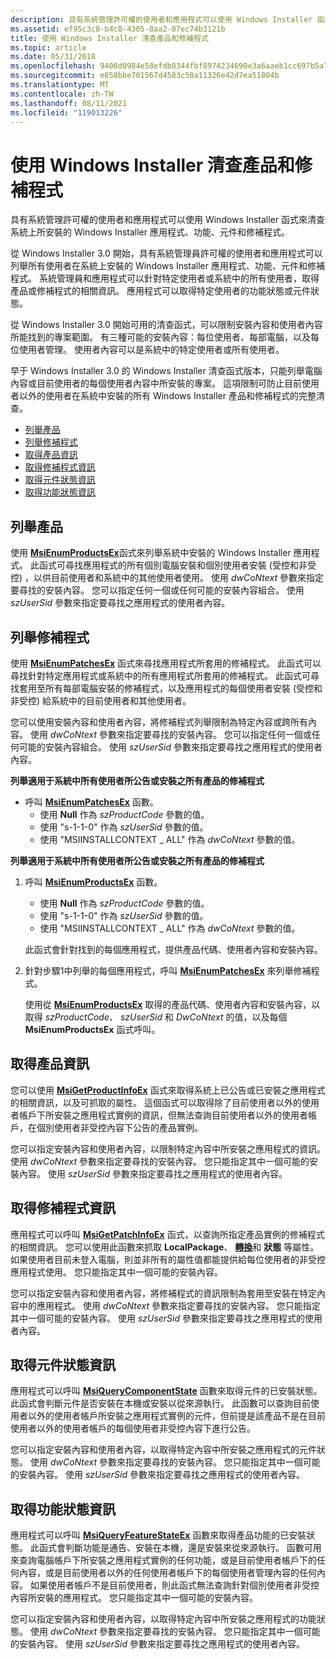 ```yaml
---
description: 具有系統管理許可權的使用者和應用程式可以使用 Windows Installer 函式來清查系統上所安裝的 Windows Installer 應用程式、功能、元件和修補程式。從 Windows Installer&\# 160; 3.0 開始，具有系統管理員許可權的使用者和應用程式可以列舉所有使用者在系統上安裝的 Windows Installer 應用程式、功能、元件和修補程式。 系統管理員和應用程式可以針對特定使用者或系統中的所有使用者，取得產品或修補程式的相關資訊。 應用程式可以取得特定使用者的功能狀態或元件狀態。從 Windows Installer 開始可用的清查功能&\# 160; 3.0 可以限制安裝內容和使用者內容所能找到的專案範圍。 有三種可能的安裝內容：每位使用者、每部電腦，以及每位使用者管理。 使用者內容可以是系統中的特定使用者或所有使用者。 早于 Windows Installer&160 的 Windows Installer 清查函式版本，只能 \# 列舉電腦內容中的系統上所安裝的專案，或目前使用者的每個使用者內容中所安裝的專案。 這項限制可防止目前使用者以外的使用者在系統中安裝的所有 Windows Installer 產品和修補程式的完整清查。列舉 ProductsEnumerating PatchesObtaining 產品 InformationObtaining 修補程式 InformationObtaining 元件狀態 InformationObtaining 功能狀態資訊
ms.assetid: ef95c3c8-b4c8-4305-8aa2-07ec74b3121b
title: 使用 Windows Installer 清查產品和修補程式
ms.topic: article
ms.date: 05/31/2018
ms.openlocfilehash: 9406d0984e58efdb8344fbf8974234690e3a6aaeb1cc697b5a76e6af940554e5
ms.sourcegitcommit: e858bbe701567d4583c50a11326e42d7ea51804b
ms.translationtype: MT
ms.contentlocale: zh-TW
ms.lasthandoff: 08/11/2021
ms.locfileid: "119013226"
---
```

# <a name="using-windows-installer-to-inventory-products-and-patches"></a>使用 Windows Installer 清查產品和修補程式

具有系統管理許可權的使用者和應用程式可以使用 Windows Installer 函式來清查系統上所安裝的 Windows Installer 應用程式、功能、元件和修補程式。

從 Windows Installer 3.0 開始，具有系統管理員許可權的使用者和應用程式可以列舉所有使用者在系統上安裝的 Windows Installer 應用程式、功能、元件和修補程式。 系統管理員和應用程式可以針對特定使用者或系統中的所有使用者，取得產品或修補程式的相關資訊。 應用程式可以取得特定使用者的功能狀態或元件狀態。

從 Windows Installer 3.0 開始可用的清查函式，可以限制安裝內容和使用者內容所能找到的專案範圍。 有三種可能的安裝內容：每位使用者、每部電腦，以及每位使用者管理。 使用者內容可以是系統中的特定使用者或所有使用者。

早于 Windows Installer 3.0 的 Windows Installer 清查函式版本，只能列舉電腦內容或目前使用者的每個使用者內容中所安裝的專案。 這項限制可防止目前使用者以外的使用者在系統中安裝的所有 Windows Installer 產品和修補程式的完整清查。

-   [列舉產品](#enumerating-products)
-   [列舉修補程式](#enumerating-patches)
-   [取得產品資訊](#obtaining-product-information)
-   [取得修補程式資訊](#obtaining-patch-information)
-   [取得元件狀態資訊](#obtaining-component-state-information)
-   [取得功能狀態資訊](#obtaining-feature-state-information)

## <a name="enumerating-products"></a>列舉產品

使用 [**MsiEnumProductsEx**](/windows/desktop/api/Msi/nf-msi-msienumproductsexa)函式來列舉系統中安裝的 Windows Installer 應用程式。 此函式可尋找應用程式的所有個別電腦安裝和個別使用者安裝 (受控和非受控) ，以供目前使用者和系統中的其他使用者使用。 使用 *dwCoNtext* 參數來指定要尋找的安裝內容。 您可以指定任何一個或任何可能的安裝內容組合。 使用 *szUserSid* 參數來指定要尋找之應用程式的使用者內容。

## <a name="enumerating-patches"></a>列舉修補程式

使用 [**MsiEnumPatchesEx**](/windows/desktop/api/Msi/nf-msi-msienumpatchesexa) 函式來尋找應用程式所套用的修補程式。 此函式可以尋找針對特定應用程式或系統中的所有應用程式所套用的修補程式。 此函式可尋找套用至所有每部電腦安裝的修補程式，以及應用程式的每個使用者安裝 (受控和非受控) 給系統中的目前使用者和其他使用者。

您可以使用安裝內容和使用者內容，將修補程式列舉限制為特定內容或跨所有內容。 使用 *dwCoNtext* 參數來指定要尋找的安裝內容。 您可以指定任何一個或任何可能的安裝內容組合。 使用 *szUserSid* 參數來指定要尋找之應用程式的使用者內容。

**列舉適用于系統中所有使用者所公告或安裝之所有產品的修補程式**

-   呼叫 [**MsiEnumPatchesEx**](/windows/desktop/api/Msi/nf-msi-msienumpatchesexa) 函數。
    -   使用 **Null** 作為 *szProductCode* 參數的值。
    -   使用 "s-1-1-0" 作為 *szUserSid* 參數的值。
    -   使用 "MSIINSTALLCONTEXT \_ ALL" 作為 *dwCoNtext* 參數的值。

**列舉適用于系統中所有使用者所公告或安裝之所有產品的修補程式**

1.  呼叫 [**MsiEnumProductsEx**](/windows/desktop/api/Msi/nf-msi-msienumproductsexa) 函數。

    -   使用 **Null** 作為 *szProductCode* 參數的值。
    -   使用 "s-1-1-0" 作為 *szUserSid* 參數的值。
    -   使用 "MSIINSTALLCONTEXT \_ ALL" 作為 *dwCoNtext* 參數的值。

    此函式會針對找到的每個應用程式，提供產品代碼、使用者內容和安裝內容。

2.  針對步驟1中列舉的每個應用程式，呼叫 [**MsiEnumPatchesEx**](/windows/desktop/api/Msi/nf-msi-msienumpatchesexa) 來列舉修補程式。

    使用從 [**MsiEnumProductsEx**](/windows/desktop/api/Msi/nf-msi-msienumproductsexa) 取得的產品代碼、使用者內容和安裝內容，以取得 *szProductCode*、 *szUserSid* 和 *DwCoNtext* 的值，以及每個 **MsiEnumProductsEx** 函式呼叫。

## <a name="obtaining-product-information"></a>取得產品資訊

您可以使用 [**MsiGetProductInfoEx**](/windows/desktop/api/Msi/nf-msi-msigetproductinfoexa) 函式來取得系統上已公告或已安裝之應用程式的相關資訊，以及可抓取的屬性。 這個函式可以取得除了目前使用者以外的使用者帳戶下所安裝之應用程式實例的資訊，但無法查詢目前使用者以外的使用者帳戶，在個別使用者非受控內容下公告的產品實例。

您可以指定安裝內容和使用者內容，以限制特定內容中所安裝之應用程式的資訊。 使用 *dwCoNtext* 參數來指定要尋找的安裝內容。 您只能指定其中一個可能的安裝內容。 使用 *szUserSid* 參數來指定要尋找之應用程式的使用者內容。

## <a name="obtaining-patch-information"></a>取得修補程式資訊

應用程式可以呼叫 [**MsiGetPatchInfoEx**](/windows/desktop/api/Msi/nf-msi-msigetpatchinfoexa) 函式，以查詢所指定產品實例的修補程式的相關資訊。 您可以使用此函數來抓取 **LocalPackage**、 [**轉換**](transforms.md)和 **狀態** 等屬性。 如果使用者目前未登入電腦，則並非所有的屬性值都能提供給每位使用者的非受控應用程式使用。 您只能指定其中一個可能的安裝內容。

您可以指定安裝內容和使用者內容，將修補程式的資訊限制為套用至安裝在特定內容中的應用程式。 使用 *dwCoNtext* 參數來指定要尋找的安裝內容。 您只能指定其中一個可能的安裝內容。 使用 *szUserSid* 參數來指定要尋找之應用程式的使用者內容。

## <a name="obtaining-component-state-information"></a>取得元件狀態資訊

應用程式可以呼叫 [**MsiQueryComponentState**](/windows/desktop/api/Msi/nf-msi-msiquerycomponentstatea) 函數來取得元件的已安裝狀態。 此函式會判斷元件是否安裝在本機或安裝以從來源執行。 此函數可以查詢目前使用者以外的使用者帳戶所安裝之應用程式實例的元件，但前提是該產品不是在目前使用者以外的使用者帳戶的每個使用者非受控內容下進行公告。

您可以指定安裝內容和使用者內容，以取得特定內容中所安裝之應用程式的元件狀態。 使用 *dwCoNtext* 參數來指定要尋找的安裝內容。 您只能指定其中一個可能的安裝內容。 使用 *szUserSid* 參數來指定要尋找之應用程式的使用者內容。

## <a name="obtaining-feature-state-information"></a>取得功能狀態資訊

應用程式可以呼叫 [**MsiQueryFeatureStateEx**](/windows/desktop/api/Msi/nf-msi-msiqueryfeaturestateexa) 函數來取得產品功能的已安裝狀態。 此函式會判斷功能是通告、安裝在本機，還是安裝來從來源執行。 函數可用來查詢電腦帳戶下所安裝之應用程式實例的任何功能，或是目前使用者帳戶下的任何內容，或是目前使用者以外的任何使用者帳戶下的每個使用者管理內容的任何內容。 如果使用者帳戶不是目前使用者，則此函式無法查詢針對個別使用者非受控內容所安裝的應用程式。 您只能指定其中一個可能的安裝內容。

您可以指定安裝內容和使用者內容，以取得特定內容中所安裝之應用程式的功能狀態。 使用 *dwCoNtext* 參數來指定要尋找的安裝內容。 您只能指定其中一個可能的安裝內容。 使用 *szUserSid* 參數來指定要尋找之應用程式的使用者內容。

 

 



